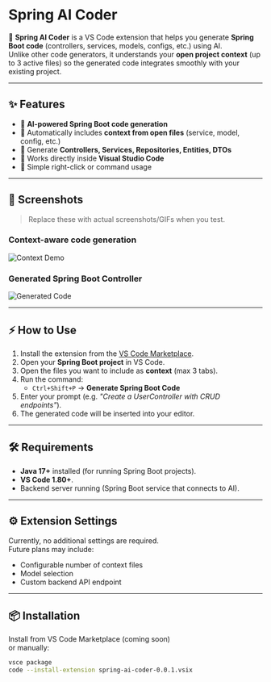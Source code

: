 # Spring AI Coder

🚀 **Spring AI Coder** is a VS Code extension that helps you generate **Spring Boot code** (controllers, services, models, configs, etc.) using AI.  
Unlike other code generators, it understands your **open project context** (up to 3 active files) so the generated code integrates smoothly with your existing project.

---

## ✨ Features

- 🔹 **AI-powered Spring Boot code generation**
- 🔹 Automatically includes **context from open files** (service, model, config, etc.)
- 🔹 Generate **Controllers, Services, Repositories, Entities, DTOs**
- 🔹 Works directly inside **Visual Studio Code**
- 🔹 Simple right-click or command usage

---

## 📸 Screenshots

> Replace these with actual screenshots/GIFs when you test.

### Context-aware code generation
![Context Demo](images/context-demo.png)

### Generated Spring Boot Controller
![Generated Code](images/generated-controller.png)

---

## ⚡ How to Use

1. Install the extension from the [VS Code Marketplace](https://marketplace.visualstudio.com/).
2. Open your **Spring Boot project** in VS Code.
3. Open the files you want to include as **context** (max 3 tabs).
4. Run the command:
   - `Ctrl+Shift+P` → **Generate Spring Boot Code**
5. Enter your prompt (e.g. *"Create a UserController with CRUD endpoints"*).
6. The generated code will be inserted into your editor.

---

## 🛠️ Requirements

- **Java 17+** installed (for running Spring Boot projects).
- **VS Code 1.80+**.
- Backend server running (Spring Boot service that connects to AI).

---

## ⚙️ Extension Settings

Currently, no additional settings are required.  
Future plans may include:
- Configurable number of context files
- Model selection
- Custom backend API endpoint

---

## 📦 Installation

Install from VS Code Marketplace (coming soon)  
or manually:

```bash
vsce package
code --install-extension spring-ai-coder-0.0.1.vsix